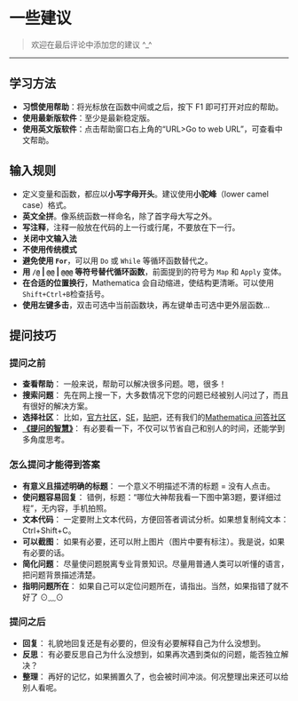 # 一些建议
> 欢迎在最后评论中添加您的建议 ^_^

---
## 学习方法
* **习惯使用帮助**：将光标放在函数中间或之后，按下 F1 即可打开对应的帮助。
* **使用最新版软件**：至少是最新稳定版。
* **使用英文版软件**：点击帮助窗口右上角的“URL>Go to web URL”，可查看中文帮助。


## 输入规则
* 定义变量和函数，都应以**小写字母开头**。建议使用**小驼峰**（lower camel case）格式。
* **英文全拼**。像系统函数一样命名，除了首字母大写之外。
* **写注释**，注释一般放在代码的上一行或行尾，不要放在下一行。
* **关闭中文输入法**
* **不使用传统模式**
* **避免使用 `For`**，可以用 `Do` 或 `While` 等循环函数替代之。
* **用 `/@` | `@@` | `@@@` 等符号替代循环函数**，前面提到的符号为 `Map` 和 `Apply` 变体。
* **在合适的位置换行**，Mathematica 会自动缩进，使结构更清晰。可以使用`Shift+Ctrl+B`检查括号。
* **使用左键多击**，双击可选中当前函数块，再左键单击可选中更外层函数...



## 提问技巧
### 提问之前
* **查看帮助**： 一般来说，帮助可以解决很多问题。嗯，很多！
* **搜索问题**： 先在网上搜一下，大多数情况下您的问题已经被别人问过了，而且有很好的解决方案。
* **选择社区**： 比如，[官方社区](http://community.wolfram.com/)，[SE](https://mathematica.stackexchange.com/)，[贴吧](http://tieba.baidu.com/f?kw=mathematica)，还有我们的[Mathematica 问答社区](https://mmaqa.com)
* [**《提问的智慧》**](https://github.com/FredWe/How-To-Ask-Questions-The-Smart-Way/blob/master/README-zh_CN.md)： 有必要看一下，不仅可以节省自己和别人的时间，还能学到多角度思考。


### 怎么提问才能得到答案
* **有意义且描述明确的标题**： 一个意义不明描述不清的标题 = 没有人点击。
* **使问题容易回复**： 错例，标题：“哪位大神帮我看一下图中第3题，要详细过程”，无内容，手机拍照。
* **文本代码**： 一定要附上文本代码，方便回答者调试分析。如果想复制纯文本：Ctrl+Shift+C。
* **可以截图**： 如果有必要，还可以附上图片（图片中要有标注）。我是说，如果有必要的话。
* **简化问题**： 尽量使问题脱离专业背景知识。尽量用普通人类可以听懂的语言，把问题背景描述清楚。
* **指明问题所在**： 如果自己可以定位问题所在，请指出。当然，如果指错了就不好了 ⊙﹏⊙



### 提问之后
* **回复**： 礼貌地回复还是有必要的，但没有必要解释自己为什么没想到。
* **反思**： 有必要反思自己为什么没想到，如果再次遇到类似的问题，能否独立解决？
* **整理**： 再好的记忆，如果搁置久了，也会被时间冲淡。何况整理出来还可以给别人看呢。
